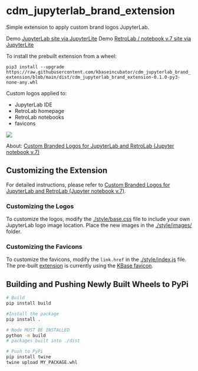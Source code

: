# cdm_jupyterlab_brand_extension

Simple extension to apply custom brand logos JupyterLab.

Demo [JupyterLab site via JupyterLite](http://innovationoutside.github.io/jupyterlab_ou_brand_extension/)
Demo [RetroLab / notebook v.7 site via JupyterLite](http://innovationoutside.github.io/jupyterlab_ou_brand_extension/retro)

To install the prebuilt extension from a wheel:

`pip3 install --upgrade https://raw.githubusercontent.com/kbaseincubator/cdm_jupyterlab_brand_extension/blob/main/dist/cdm_jupyterlab_brand_extension-0.1.0-py3-none-any.whl`

Custom logos applied to:

- JupyterLab IDE
- RetroLab homepage
- RetroLab notebooks
- favicons

![](./images/branding_logos_jupyterlab.png)

About: [Custom Branded Logos for JupyterLab and RetroLab (Jupyter notebook v.7)](https://blog.ouseful.info/2022/04/29/custom-branded-logos-for-jupyterlab-and-retrolab-jupyter-notebook-v-7/)

## Customizing the Extension

For detailed instructions, please refer to [Custom Branded Logos for JupyterLab and RetroLab (Jupyter notebook v.7)](https://blog.ouseful.info/2022/04/29/custom-branded-logos-for-jupyterlab-and-retrolab-jupyter-notebook-v-7/).

### Customizing the Logos

To customize the logos, modify the [./style/base.css](./style/base.css) file to include your own JupyterLab logo image location. 
Place the new images in the [./style/images/](./style/images) folder.

### Customizing the Favicons

To customize the favicons, modify the `link.href` in the [./style/index.js](./style/index.js) file. The pre-built 
[extension](./dist/cdm_jupyterlab_brand_extension-0.1.0-py3-none-any.whl) is currently
using the [KBase favicon](https://www.kbase.us/wp-content/uploads/sites/6/2020/08/kbase-favicon-32-bgwhite_rounded_corners.png).

## Building and Pushing Newly Built Wheels to PyPi

```bash
# Build
pip install build

#Install the package
pip install .

# Node MUST BE INSTALLED
python -m build
# packages built into ./dist

# Push to PyPi
pip install twine
twine upload MY_PACKAGE.whl
```

